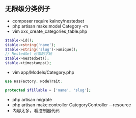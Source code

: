 ## 无限级分类例子
- composer require kalnoy/nestedset
- php artisan make:model Category -m
- vim xxx_create_categories_table.php
```php
$table->id();
$table->string('name');
$table->string('slug')->unique();
// NestedSet 必需的字段
$table->nestedSet();
$table->timestamps();
```
- vim app/Models/Category.php
```php
use HasFactory, NodeTrait;

protected $fillable = ['name', 'slug'];
```
- php artisan migrate
- php artisan make:controller CategoryController --resource
- 内容太多，看控制器代码

